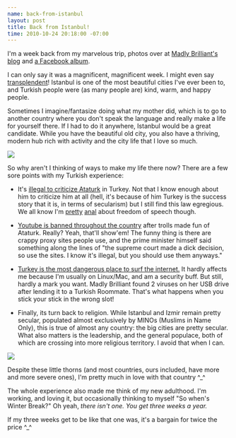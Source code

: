 ```yaml
--- 
name: back-from-istanbul
layout: post
title: Back from Istanbul!
time: 2010-10-24 20:18:00 -07:00
---
```

I'm a week back from my marvelous trip, photos over at [Madly Brilliant's 
blog][1] and [a Facebook album][2].

I can only say it was a magnificent, magnificent week. I might even say
[transplendent][3]! Istanbul is one of the most beautiful cities I've ever
been to, and Turkish people were (as many people are) kind, warm, and happy
people.

Sometimes I imagine/fantasize doing what my mother did, which is to go to
another country where you don't speak the language and really make a life for
yourself there. If I had to do it anywhere, Istanbul would be a great
candidate. While you have the beautiful old city, you also have a thriving,
modern hub rich with activity and the city life that I love so much.

[![][4]][5]

So why aren't I thinking of ways to make my life there now? There are a few
sore points with my Turkish experience:

  * It's [illegal to criticize Ataturk][6] in Turkey. Not that I know enough
about him to criticize him at all (hell, it's because of him Turkey is the
success story that it is, in terms of secularism) but I still find this law
egregious. We all know I'm [pretty][7] [anal][8] about freedom of speech
though.

  * [Youtube is banned throughout the country][9] after trolls made fun of
Ataturk. Really? Yeah, that'll show'em! The funny thing is there are crappy
proxy sites people use, and the prime minister himself said something along
the lines of "the supreme court made a dick decision, so use the sites. I know
it's illegal, but you should use them anyways."

  * [Turkey is the most dangerous place to surf the internet.][10] It hardly
affects me because I'm usually on Linux/Mac, and am a security buff. But
still, hardly a mark you want. Madly Brilliant found 2 viruses on her USB
drive after lending it to a Turkish Roommate. That's what happens when you
stick your stick in the wrong slot!

  * Finally, its turn back to religion. While Istanbul and Izmir remain pretty
secular, populated almost exclusively by MINOs (Muslims in Name Only), this is
true of almost any country: the big cities are pretty secular. What also
matters is the leadership, and the general populace, both of which are
crossing into more religious territory. I avoid that when I can.


[![][11]][12]

Despite these little thorns (and most countries, ours included, have more and
more severe ones), I'm pretty much in love with that country ^_^

The whole experience also made me think of my new adulthood. I'm working, and
loving it, but occasionally thinking to myself "So when's Winter Break?" Oh
yeah, _there isn't one. You get three weeks a year._

If my three weeks get to be like that one was, it's a bargain for twice the
price ^_^


   [1]: http://istanbabble.blogspot.com

   [2]: http://www.facebook.com/#!/album.php?aid=2062768&id=1135710488

   [3]: http://www.youtube.com/watch?v=X1granQNSqg#t=00m52s

   [4]: http://3.bp.blogspot.com/_3ys1dwfzc2w/TMT-JFCAlxI/AAAAAAAAAHY/Jsj-AmclrYg/s400/69854_1452166540912_1135710488_31205117_5430153_n.jpg

   [5]: http://3.bp.blogspot.com/_3ys1dwfzc2w/TMT-JFCAlxI/AAAAAAAAAHY/Jsj-AmclrYg/s1600/69854_1452166540912_1135710488_31205117_5430153_n.jpg

   [6]: http://en.wikipedia.org/wiki/Mustafa_Kemal_Atatürk#Turkey

   [7]: http://www.morepaul.com/2010/07/on-freedom-of-speech.html

   [8]: http://www.morepaul.com/2010/09/updates-to-previous-posts.html

   [9]: http://thelede.blogs.nytimes.com/2007/03/07/youtube-banned-in-turkey-after-insults-to-ataturk/

   [10]: http://www.businessandleadership.com/technology/item/25269-turkey-russia-most/

   [11]: http://2.bp.blogspot.com/_3ys1dwfzc2w/TMT-JR3-RII/AAAAAAAAAHg/G8PW8ELOOYY/s400/73308_1452165700891_1135710488_31205109_6181048_n.jpg

   [12]: http://2.bp.blogspot.com/_3ys1dwfzc2w/TMT-JR3-RII/AAAAAAAAAHg/G8PW8ELOOYY/s1600/73308_1452165700891_1135710488_31205109_6181048_n.jpg
